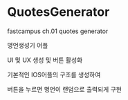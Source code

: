 # QuotesGenerator
fastcampus ch.01 quotes generator

명언생성기 어플

UI 및 UX 생성 및 버튼 활성화

기본적인 IOS어플의 구조를 생성하여

버튼을 누르면 명언이 랜덤으로 출력되게 구현
